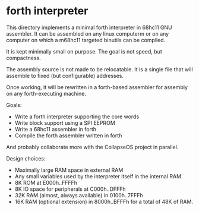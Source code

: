 forth interpreter
=================

This directory implements a minimal forth interpreter in 68hc11 GNU assembler.
It can be assembled on any linux computerm or on any computer on which a
m68hc11 targeted binutils can be compiled.

It is kept minimally small on purpose. The goal is not speed, but compactness.

The assembly source is not made to be relocatable. It is a single file that
will assemble to fixed (but configurable) addresses.

Once working, it will be rewritten in a forth-based assembler for assembly on
any forth-executing machine.

Goals:
* Write a forth interpreter supporting the core words
* Write block support using a SPI EEPROM
* Write a 68hc11 assembler in forth
* Compile the forth assembler written in forth

And probably collaborate more with the CollapseOS project in parallel.

Design choices:
* Maximally large RAM space in external RAM
* Any small variables used by the interpreter itself in the internal RAM
* 8K ROM at E000h..FFFFh
* 8K IO space for peripherals at C000h..DFFFh
* 32K RAM (almost, always available) in 0100h..7FFFh
* 16K RAM (optional extension) in 8000h..BFFFh for a total of 48K of RAM.

